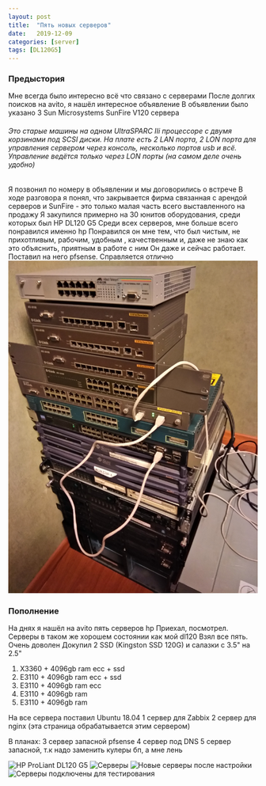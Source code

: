 ```yaml
---
layout: post
title:  "Пять новых серверов"
date:   2019-12-09
categories: [server]
tags: [DL120G5]
---
```


### Предыстория
Мне всегда было интересно всё что связано с серверами
После долгих поисков на avito, я нашёл интересное объявление
В объявлении было указано 3 Sun Microsystems SunFire V120 сервера
###### Это старые машины на одном UltraSPARC IIi процессоре с двумя корзинами под SCSI диски. На плате есть 2 LAN порта, 2 LON порта для управления сервером через консоль, несколько портов usb и всё. Управление ведётся только через LON порты (на самом деле очень удобно)
Я позвонил по номеру в объявлении и мы договорились о встрече
В ходе разговора я понял, что закрывается фирма связанная с арендой серверов и SunFire - это только малая часть всего выставленного на продажу
Я закупился примерно на 30 юнитов оборудования, среди которых был HP DL120 G5
Среди всех серверов, мне больше всего понравился именно hp
Понравился он мне тем, что был чистым, не прихотливым, рабочим, удобным , качественным и, даже не знаю как это объяснить, приятным в работе с ним
Он даже и сейчас работает. Поставил на него pfsense. Справляется отлично
![Старое фото](/assets/images/dl120g5/4.jpg "Старое фото")

### Пополнение
На днях я нашёл на avito пять серверов hp
Приехал, посмотрел. Серверы в таком же хорошем состоянии как мой dl120
Взял все пять. Очень доволен
Докупил 2 SSD (Kingston SSD 120G) и салазки с 3.5" на 2.5"

1. X3360 + 4096gb ram ecc + ssd
2. E3110 + 4096gb ram ecc + ssd
3. E3110 + 4096gb ram ecc
4. E3110 + 4096gb ram
5. E3110 + 4096gb ram

На все сервера поставил Ubuntu 18.04
1 сервер для Zabbix
2 сервер для nginx (эта страница обрабатывается этим сервером)

В планах:
3 сервер запасной pfsense
4 сервер под DNS
5 сервер запасной, т.к надо заменить кулеры бп, а мне лень

![HP ProLiant DL120 G5](/assets/images/dl120g5/DSC_0205.jpg "HP ProLiant DL120 G5")
![Серверы](/assets/images/dl120g5/DSC_0207.jpg "Серверы")
![Новые серверы после настройки](/assets/images/dl120g5/DSC_0208.jpg "Новые серверы после настройки")
![Серверы подключены для тестирования](/assets/images/dl120g5/DSC_0209.jpg "Серверы подключены для тестирования")